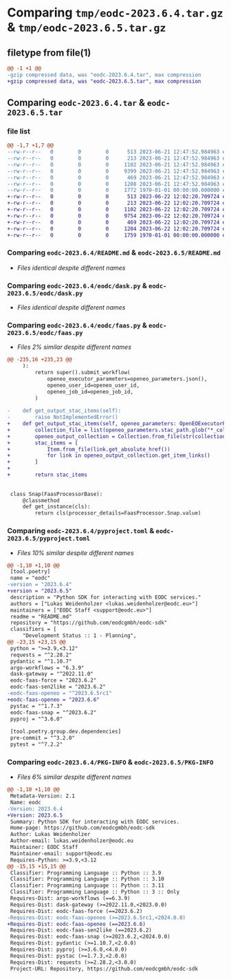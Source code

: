 # Comparing `tmp/eodc-2023.6.4.tar.gz` & `tmp/eodc-2023.6.5.tar.gz`

## filetype from file(1)

```diff
@@ -1 +1 @@
-gzip compressed data, was "eodc-2023.6.4.tar", max compression
+gzip compressed data, was "eodc-2023.6.5.tar", max compression
```

## Comparing `eodc-2023.6.4.tar` & `eodc-2023.6.5.tar`

### file list

```diff
@@ -1,7 +1,7 @@
--rw-r--r--   0        0        0      513 2023-06-21 12:47:52.984963 eodc-2023.6.4/README.md
--rw-r--r--   0        0        0      213 2023-06-21 12:47:52.984963 eodc-2023.6.4/eodc/__init__.py
--rw-r--r--   0        0        0     1102 2023-06-21 12:47:52.984963 eodc-2023.6.4/eodc/dask.py
--rw-r--r--   0        0        0     9399 2023-06-21 12:47:52.984963 eodc-2023.6.4/eodc/faas.py
--rw-r--r--   0        0        0      469 2023-06-21 12:47:52.984963 eodc-2023.6.4/eodc/settings.py
--rw-r--r--   0        0        0     1208 2023-06-21 12:47:52.984963 eodc-2023.6.4/pyproject.toml
--rw-r--r--   0        0        0     1772 1970-01-01 00:00:00.000000 eodc-2023.6.4/PKG-INFO
+-rw-r--r--   0        0        0      513 2023-06-22 12:02:20.709724 eodc-2023.6.5/README.md
+-rw-r--r--   0        0        0      213 2023-06-22 12:02:20.709724 eodc-2023.6.5/eodc/__init__.py
+-rw-r--r--   0        0        0     1102 2023-06-22 12:02:20.709724 eodc-2023.6.5/eodc/dask.py
+-rw-r--r--   0        0        0     9754 2023-06-22 12:02:20.709724 eodc-2023.6.5/eodc/faas.py
+-rw-r--r--   0        0        0      469 2023-06-22 12:02:20.709724 eodc-2023.6.5/eodc/settings.py
+-rw-r--r--   0        0        0     1204 2023-06-22 12:02:20.709724 eodc-2023.6.5/pyproject.toml
+-rw-r--r--   0        0        0     1759 1970-01-01 00:00:00.000000 eodc-2023.6.5/PKG-INFO
```

### Comparing `eodc-2023.6.4/README.md` & `eodc-2023.6.5/README.md`

 * *Files identical despite different names*

### Comparing `eodc-2023.6.4/eodc/dask.py` & `eodc-2023.6.5/eodc/dask.py`

 * *Files identical despite different names*

### Comparing `eodc-2023.6.4/eodc/faas.py` & `eodc-2023.6.5/eodc/faas.py`

 * *Files 2% similar despite different names*

```diff
@@ -235,16 +235,23 @@
     ):
         return super().submit_workflow(
             openeo_executor_parameters=openeo_parameters.json(),
             openeo_user_id=openeo_user_id,
             openeo_job_id=openeo_job_id,
         )
 
-    def get_output_stac_items(self):
-        raise NotImplementedError()
+    def get_output_stac_items(self, openeo_parameters: OpenEOExecutorParameters):
+        collection_file = list(openeo_parameters.stac_path.glob("*_collection.json"))[0]
+        openeo_output_collection = Collection.from_file(str(collection_file))
+        stac_items = [
+            Item.from_file(link.get_absolute_href())
+            for link in openeo_output_collection.get_item_links()
+        ]
+
+        return stac_items
 
 
 class Snap(FaasProcessorBase):
     @classmethod
     def get_instance(cls):
         return cls(processor_details=FaasProcessor.Snap.value)
```

### Comparing `eodc-2023.6.4/pyproject.toml` & `eodc-2023.6.5/pyproject.toml`

 * *Files 10% similar despite different names*

```diff
@@ -1,10 +1,10 @@
 [tool.poetry]
 name = "eodc"
-version = "2023.6.4"
+version = "2023.6.5"
 description = "Python SDK for interacting with EODC services."
 authors = ["Lukas Weidenholzer <lukas.weidenholzer@eodc.eu>"]
 maintainers = ["EODC Staff <support@eodc.eu>"]
 readme = "README.md"
 repository = "https://github.com/eodcgmbh/eodc-sdk"
 classifiers = [
     "Development Status :: 1 - Planning",
@@ -23,15 +23,15 @@
 python = ">=3.9,<3.12"
 requests = "^2.28.2"
 pydantic = "^1.10.7"
 argo-workflows = "6.3.9"
 dask-gateway = "^2022.11.0"
 eodc-faas-force = "2023.6.2"
 eodc-faas-sen2like = "2023.6.2"
-eodc-faas-openeo = "^2023.6.5rc1"
+eodc-faas-openeo = "2023.6.6"
 pystac = "^1.7.3"
 eodc-faas-snap = "^2023.6.2"
 pyproj = "^3.6.0"
 
 [tool.poetry.group.dev.dependencies]
 pre-commit = "^3.2.0"
 pytest = "^7.2.2"
```

### Comparing `eodc-2023.6.4/PKG-INFO` & `eodc-2023.6.5/PKG-INFO`

 * *Files 6% similar despite different names*

```diff
@@ -1,10 +1,10 @@
 Metadata-Version: 2.1
 Name: eodc
-Version: 2023.6.4
+Version: 2023.6.5
 Summary: Python SDK for interacting with EODC services.
 Home-page: https://github.com/eodcgmbh/eodc-sdk
 Author: Lukas Weidenholzer
 Author-email: lukas.weidenholzer@eodc.eu
 Maintainer: EODC Staff
 Maintainer-email: support@eodc.eu
 Requires-Python: >=3.9,<3.12
@@ -15,15 +15,15 @@
 Classifier: Programming Language :: Python :: 3.9
 Classifier: Programming Language :: Python :: 3.10
 Classifier: Programming Language :: Python :: 3.11
 Classifier: Programming Language :: Python :: 3 :: Only
 Requires-Dist: argo-workflows (==6.3.9)
 Requires-Dist: dask-gateway (>=2022.11.0,<2023.0.0)
 Requires-Dist: eodc-faas-force (==2023.6.2)
-Requires-Dist: eodc-faas-openeo (>=2023.6.5rc1,<2024.0.0)
+Requires-Dist: eodc-faas-openeo (==2023.6.6)
 Requires-Dist: eodc-faas-sen2like (==2023.6.2)
 Requires-Dist: eodc-faas-snap (>=2023.6.2,<2024.0.0)
 Requires-Dist: pydantic (>=1.10.7,<2.0.0)
 Requires-Dist: pyproj (>=3.6.0,<4.0.0)
 Requires-Dist: pystac (>=1.7.3,<2.0.0)
 Requires-Dist: requests (>=2.28.2,<3.0.0)
 Project-URL: Repository, https://github.com/eodcgmbh/eodc-sdk
```

